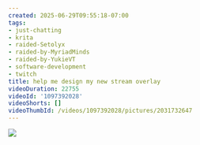 ```yaml
---
created: 2025-06-29T09:55:18-07:00
tags:
- just-chatting
- krita
- raided-Setolyx
- raided-by-MyriadMinds
- raided-by-YukieVT
- software-development
- twitch
title: help me design my new stream overlay
videoDuration: 22755
videoId: '1097392028'
videoShorts: []
videoThumbId: /videos/1097392028/pictures/2031732647
---
```


![](20250629165518.jpg)
